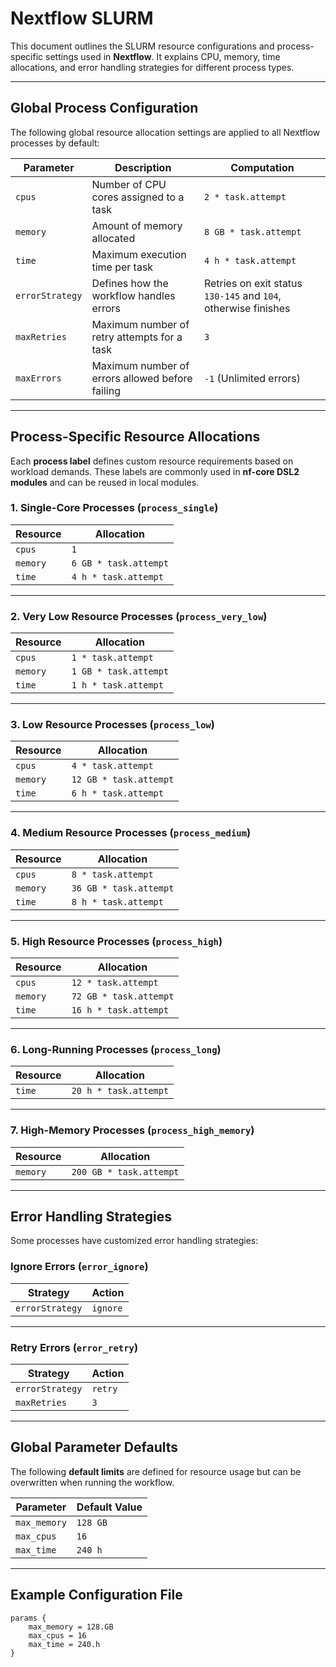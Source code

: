 # Nextflow SLURM
This document outlines the SLURM resource configurations and process-specific settings used in **Nextflow**. It explains CPU, memory, time allocations, and error handling strategies for different process types.

---

## **Global Process Configuration**

The following global resource allocation settings are applied to all Nextflow processes by default:

| **Parameter**      | **Description**                                        | **Computation**              |
|--------------------|--------------------------------------------------------|------------------------------|
| `cpus`            | Number of CPU cores assigned to a task                 | `2 * task.attempt`           |
| `memory`          | Amount of memory allocated                             | `8 GB * task.attempt`        |
| `time`            | Maximum execution time per task                        | `4 h * task.attempt`         |
| `errorStrategy`   | Defines how the workflow handles errors                | Retries on exit status `130-145` and `104`, otherwise finishes |
| `maxRetries`      | Maximum number of retry attempts for a task            | `3`                          |
| `maxErrors`       | Maximum number of errors allowed before failing        | `-1` (Unlimited errors)      |

---

## **Process-Specific Resource Allocations**

Each **process label** defines custom resource requirements based on workload demands. These labels are commonly used in **nf-core DSL2 modules** and can be reused in local modules.

### **1. Single-Core Processes** (`process_single`)

| **Resource** | **Allocation** |
|-------------|---------------|
| `cpus`      | `1`           |
| `memory`    | `6 GB * task.attempt` |
| `time`      | `4 h * task.attempt`  |

---

### **2. Very Low Resource Processes** (`process_very_low`)

| **Resource** | **Allocation** |
|-------------|---------------|
| `cpus`      | `1 * task.attempt` |
| `memory`    | `1 GB * task.attempt` |
| `time`      | `1 h * task.attempt`  |

---

### **3. Low Resource Processes** (`process_low`)

| **Resource** | **Allocation** |
|-------------|---------------|
| `cpus`      | `4 * task.attempt`  |
| `memory`    | `12 GB * task.attempt` |
| `time`      | `6 h * task.attempt`  |

---

### **4. Medium Resource Processes** (`process_medium`)

| **Resource** | **Allocation** |
|-------------|---------------|
| `cpus`      | `8 * task.attempt`  |
| `memory`    | `36 GB * task.attempt` |
| `time`      | `8 h * task.attempt`  |

---

### **5. High Resource Processes** (`process_high`)

| **Resource** | **Allocation** |
|-------------|---------------|
| `cpus`      | `12 * task.attempt` |
| `memory`    | `72 GB * task.attempt` |
| `time`      | `16 h * task.attempt` |

---

### **6. Long-Running Processes** (`process_long`)

| **Resource** | **Allocation** |
|-------------|---------------|
| `time`      | `20 h * task.attempt` |

---

### **7. High-Memory Processes** (`process_high_memory`)

| **Resource** | **Allocation** |
|-------------|---------------|
| `memory`    | `200 GB * task.attempt` |

---

## **Error Handling Strategies**

Some processes have customized error handling strategies:

### **Ignore Errors** (`error_ignore`)

| **Strategy**      | **Action** |
|------------------|-----------|
| `errorStrategy`  | `ignore`  |

---

### **Retry Errors** (`error_retry`)

| **Strategy**      | **Action** |
|------------------|-----------|
| `errorStrategy`  | `retry`   |
| `maxRetries`     | `3`       |

---

## **Global Parameter Defaults**

The following **default limits** are defined for resource usage but can be overwritten when running the workflow.

| **Parameter**   | **Default Value** |
|----------------|----------------|
| `max_memory`   | `128 GB`       |
| `max_cpus`     | `16`           |
| `max_time`     | `240 h`        |

---

## **Example Configuration File**

```nextflow
params {
    max_memory = 128.GB
    max_cpus = 16
    max_time = 240.h
}
```